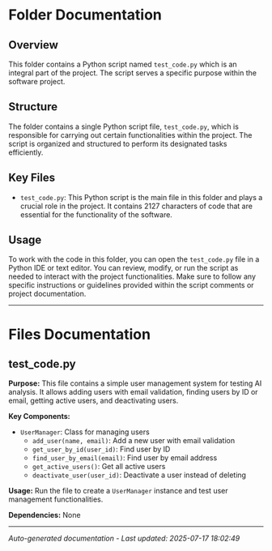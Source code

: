 # Folder Documentation

## Overview
This folder contains a Python script named `test_code.py` which is an integral part of the project. The script serves a specific purpose within the software project.

## Structure
The folder contains a single Python script file, `test_code.py`, which is responsible for carrying out certain functionalities within the project. The script is organized and structured to perform its designated tasks efficiently.

## Key Files
- `test_code.py`: This Python script is the main file in this folder and plays a crucial role in the project. It contains 2127 characters of code that are essential for the functionality of the software.

## Usage
To work with the code in this folder, you can open the `test_code.py` file in a Python IDE or text editor. You can review, modify, or run the script as needed to interact with the project functionalities. Make sure to follow any specific instructions or guidelines provided within the script comments or project documentation.

---

# Files Documentation

## test_code.py

**Purpose:** This file contains a simple user management system for testing AI analysis. It allows adding users with email validation, finding users by ID or email, getting active users, and deactivating users.

**Key Components:**
- `UserManager`: Class for managing users
  - `add_user(name, email)`: Add a new user with email validation
  - `get_user_by_id(user_id)`: Find user by ID
  - `find_user_by_email(email)`: Find user by email address
  - `get_active_users()`: Get all active users
  - `deactivate_user(user_id)`: Deactivate a user instead of deleting

**Usage:** Run the file to create a `UserManager` instance and test user management functionalities.

**Dependencies:** None

---
*Auto-generated documentation - Last updated: 2025-07-17 18:02:49*
